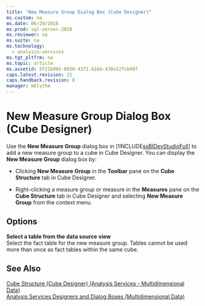 ```yaml
---
title: "New Measure Group Dialog Box (Cube Designer)"
ms.custom: na
ms.date: 06/29/2016
ms.prod: sql-server-2016
ms.reviewer: na
ms.suite: na
ms.technology: 
  - analysis-services
ms.tgt_pltfrm: na
ms.topic: article
ms.assetid: 5f21b865-8030-4371-b16b-430a12fcb997
caps.latest.revision: 21
caps.handback.revision: 0
manager: mblythe
---
```

# New Measure Group Dialog Box (Cube Designer)
Use the **New Measure Group** dialog box in [!INCLUDE[ssBIDevStudioFull](../../Topics/TopicNameContainA/tokens/ssBIDevStudioFull_md.md)] to add a new measure group to a cube in Cube Designer. You can display the **New Measure Group** dialog box by:  
  
-   Clicking **New Measure Group** in the **Toolbar** pane on the **Cube Structure** tab in Cube Designer.  
  
-   Right-clicking a measure group or measure in the **Measures** pane on the **Cube Structure** tab in Cube Designer and selecting **New Measure Group** from the context menu.  
  
## Options  
 **Select a table from the data source view**  
 Select the fact table for the new measure group. Tables cannot be used more than once as fact tables within the same cube.  
  
## See Also  
 [Cube Structure (Cube Designer) (Analysis Services - Multidimensional Data)](../../Topics/TopicNameNotContainA/Cube-Structure--Cube-Designer---Analysis-Services---Multidimensional-Data-.md)   
 [Analysis Services Designers and Dialog Boxes (Multidimensional Data)](../../Topics/TopicNameNotContainA/Analysis-Services-Designers-and-Dialog-Boxes--Multidimensional-Data-.md)